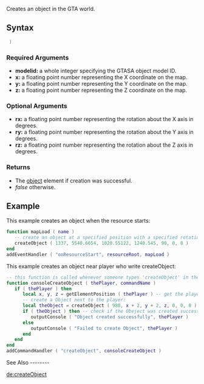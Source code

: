 Creates an object in the GTA world.

Syntax
------

``` lua
 )
```

### Required Arguments

-   **modelid:** a whole integer specifying the GTASA object model ID.
-   **x:** a floating point number representing the X coordinate on the map.
-   **y:** a floating point number representing the Y coordinate on the map.
-   **z:** a floating point number representing the Z coordinate on the map.

### Optional Arguments

-   **rx:** a floating point number representing the rotation about the X axis in degrees.
-   **ry:** a floating point number representing the rotation about the Y axis in degrees.
-   **rz:** a floating point number representing the rotation about the Z axis in degrees.

### Returns

-   The [object](/docs/object.md "wikilink") element if creation was successful.
-   *false* otherwise.

Example
-------

<section name="Example1" class="server" show="true">
This example creates an object when the resource starts:

``` lua
function mapLoad ( name )
   -- create an object at a specified position with a specified rotation
   createObject ( 1337, 5540.6654, 1020.55122, 1240.545, 90, 0, 0 )
end
addEventHandler ( "onResourceStart", resourceRoot, mapLoad )
```

</section>
<section name="Example2" class="server" show="true">
This example creates an object near player who write createObject:

``` lua
-- this function is called whenever someone types 'createObject' in the console:
function consoleCreateObject ( thePlayer, commandName )
   if ( thePlayer ) then
      local x, y, z = getElementPosition ( thePlayer ) -- get the player's position
      -- create a Object next to the player:
      local theObject = createObject ( 980, x + 2, y + 2, z, 0, 0, 0 )
      if ( theObject ) then -- check if the Obeject was created successfully
         outputConsole ( "Object created successfully", thePlayer )
      else
         outputConsole ( "Failed to create Object", thePlayer )
      end
   end
end
addCommandHandler ( "createObject", consoleCreateObject )
```

</section>
See Also
--------

[de:createObject](/docs/de-createobject.md "wikilink")
